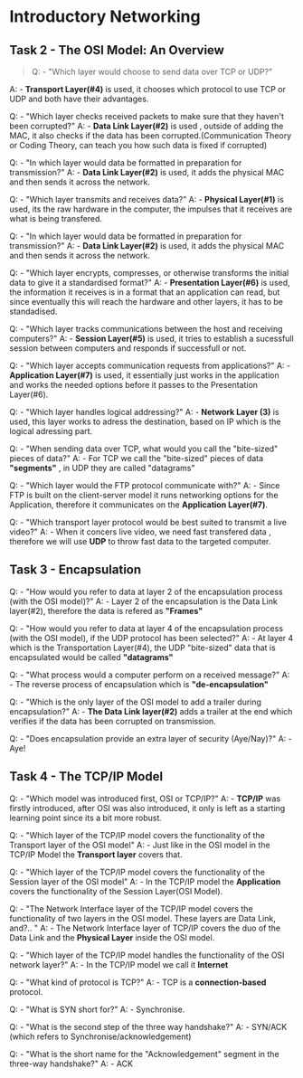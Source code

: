 # Introductory Networking


## Task 2 - The OSI Model: An Overview

>Q: - "Which layer would choose to send data over TCP or UDP?"

A: - **Transport Layer(#4)** is used, it chooses which protocol to use TCP or UDP and both have their advantages.

Q: - "Which layer checks received packets to make sure that they haven't been corrupted?"
A: -  **Data Link Layer(#2)** is used , outside of adding the MAC, it also checks if the data has been corrupted.(Communication Theory or Coding Theory, can teach you how such data is fixed if corrupted)

Q: - "In which layer would data be formatted in preparation for transmission?"
A: - **Data Link Layer(#2)** is used, it adds the physical MAC and then sends it across the network.

Q: - "Which layer transmits and receives data?"
A: - **Physical Layer(#1)** is used, its the raw hardware in the computer, the impulses that it receives are what is being transfered.

Q: - "In which layer would data be formatted in preparation for transmission?"
A: - **Data Link Layer(#2)** is used, it adds the physical MAC and then sends it across the network.

Q: - "Which layer encrypts, compresses, or otherwise transforms the initial data to give it a standardised format?"
A: - **Presentation Layer(#6)** is used, the information it receives is in a format that an application can read, but since eventually this will reach the hardware and other layers, it has to be standadised.

Q: - "Which layer tracks communications between the host and receiving computers?"
A: - **Session Layer(#5)** is used, it  tries to establish a sucessfull session between computers and responds if successfull or not.

Q: - "Which layer accepts communication requests from applications?"
A: - **Application Layer(#7)** is used, it essentially just works in the application and works the needed options before it passes to the Presentation Layer(#6).

Q: - "Which layer handles logical addressing?"
A: - **Network Layer (3)** is used, this layer works to adress the destination, based on IP which is the logical adressing part.

Q: - "When sending data over TCP, what would you call the "bite-sized" pieces of data?"
A: - For TCP we call the "bite-sized" pieces of data **"segments"** , in UDP they are called "datagrams"

Q: - "Which layer would the FTP protocol communicate with?"
A: - Since FTP is built on the client-server model it runs networking options for the Application, therefore it communicates on the **Application Layer(#7)**.

Q: - "Which transport layer protocol would be best suited to transmit a live video?"
A: - When it concers live video, we need fast transfered data , therefore we will use **UDP** to throw fast data to the targeted computer.

## Task 3 - Encapsulation

Q: - "How would you refer to data at layer 2 of the encapsulation process (with the OSI model)?"
A: - Layer 2 of the encapsulation is the Data Link layer(#2), therefore the data is refered as **"Frames"**

Q: - "How would you refer to data at layer 4 of the encapsulation process (with the OSI model), if the UDP protocol has been selected?"
A: - At layer 4 which is the Transportation Layer(#4), the UDP "bite-sized" data that is encapsulated would be called **"datagrams"**

Q: - "What process would a computer perform on a received message?"
A: - The reverse process of encapsulation which is **"de-encapsulation"**

Q: - "Which is the only layer of the OSI model to add a trailer during encapsulation?"
A: - **The Data Link layer(#2)** adds a trailer at the end which verifies if the data has been corrupted on transmission.

Q: - "Does encapsulation provide an extra layer of security (Aye/Nay)?"
A: - Aye!

## Task 4 - The TCP/IP Model

Q: - "Which model was introduced first, OSI or TCP/IP?"
A: - **TCP/IP** was firstly introduced, after OSI was also introduced, it only is left as a starting learning point since its a bit more robust.

Q: - "Which layer of the TCP/IP model covers the functionality of the Transport layer of the OSI model"
A: - Just like in the OSI model in the TCP/IP Model the **Transport layer** covers that.

Q: - "Which layer of the TCP/IP model covers the functionality of the Session layer of the OSI model"
A: - In the TCP/IP model the **Application** covers the functionality of the Session Layer(OSI Model).

Q: - "The Network Interface layer of the TCP/IP model covers the functionality of two layers in the OSI model. These layers are Data Link, and?.. "
A: - The Network Interface layer of TCP/IP covers the duo of the Data Link and the **Physical Layer** inside the OSI model.

Q: - "Which layer of the TCP/IP model handles the functionality of the OSI network layer?"
A: - In the TCP/IP model we call it **Internet**

Q: - "What kind of protocol is TCP?"
A: - TCP is a **connection-based** protocol.

Q: - "What is SYN short for?"
A: - Synchronise.

Q: - "What is the second step of the three way handshake?"
A: - SYN/ACK (which refers to Synchronise/acknowledgement)

Q: - "What is the short name for the "Acknowledgement" segment in the three-way handshake?"
A: - ACK